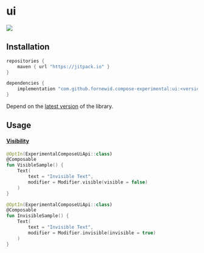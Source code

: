 # ui

<a href="https://jitpack.io/#fornewid/compose-experimental"><img src="https://jitpack.io/v/fornewid/compose-experimental.svg"/></a>

## Installation

```gradle
repositories {
    maven { url "https://jitpack.io" }
}

dependencies {
    implementation "com.github.fornewid.compose-experimental:ui:<version>"
}
```

Depend on the [latest version](https://github.com/fornewid/compose-experimental/releases) of the library.

## Usage

#### [Visibility](https://github.com/fornewid/compose-experimental/blob/main/ui/src/main/java/soup/compose/ui/Visibility.kt)

```kotlin
@OptIn(ExperimentalComposeUiApi::class)
@Composable
fun VisibleSample() {
    Text(
        text = "Invisible Text",
        modifier = Modifier.visible(visible = false)
    )
}

@OptIn(ExperimentalComposeUiApi::class)
@Composable
fun InvisibleSample() {
    Text(
        text = "Invisible Text",
        modifier = Modifier.invisible(invisible = true)
    )
}
```
